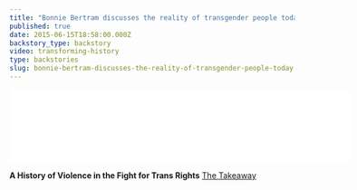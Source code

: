 ```yaml
---
title: "Bonnie Bertram discusses the reality of transgender people today"
published: true
date: 2015-06-15T18:58:00.000Z
backstory_type: backstory
video: transforming-history
type: backstories
slug: bonnie-bertram-discusses-the-reality-of-transgender-people-today
---
```

<iframe width="600" height="130" frameborder="0" scrolling="no" src="//www.thetakeaway.org/widgets/ondemand_player/takeaway/#file=%2Faudio%2Fxspf%2F511537%2F"></iframe>

**A History of Violence in the Fight for Trans Rights**
[The Takeaway](http://www.thetakeaway.org/story/struggle-transgender-acceptance/)

